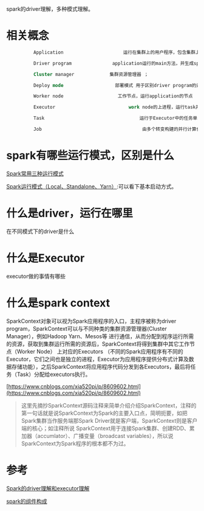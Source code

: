 spark的driver理解，多种模式理解。

# 相关概念

```sql
          Application                      运行在集群上的用户程序，包含集群上的driver program 和多个executor线程组成；

          Driver program               application运行的main方法，并生成sparkcontext；

          Cluster manager             集群资源管理器 ；

          Deploy mode                   部署模式 用于区别driver program的运行方式:集群模式(cluter mode)，driver在集群内部启动；客户端模式（client mode），driver进程从集群外部启动；   

          Worker node                    工作节点，运行application的节点

          Executor                           work node的上进程，运行task并保持数据交互，每一个application有自己的executor

          Task                                   运行于Executor中的任务单元，Spark应用程序最终被划分为经过优化后的多个任务的集合

          Job                                     由多个转变构建的并行计算任务，具体为Spark中的action操作, 一个action就为一个job
```

# spark有哪些运行模式，区别是什么

[Spark常用三种运行模式](https://blog.csdn.net/Realoyou/article/details/80398424)

[Spark运行模式（Local、Standalone、Yarn）](https://www.jianshu.com/p/b4d3db386925):可以看下基本启动方式。


# 什么是driver，运行在哪里

在不同模式下的driver是什么

# 什么是Executor

executor做的事情有哪些

# 什么是spark context

SparkContext对象可以视为Spark应用程序的入口，主程序被称为driver program，SparkContext可以与不同种类的集群资源管理器(Cluster Manager），例如Hadoop Yarn、Mesos等 进行通信，从而分配到程序运行所需的资源，获取到集群运行所需的资源后，SparkContext将得到集群中其它工作节点（Worker Node） 上对应的Executors （不同的Spark应用程序有不同的Executor，它们之间也是独立的进程，Executor为应用程序提供分布式计算及数据存储功能），之后SparkContext将应用程序代码分发到各Executors，最后将任务（Task）分配给executors执行。

[https://www.cnblogs.com/xia520pi/p/8609602.html](https://www.cnblogs.com/xia520pi/p/8609602.html)

> 这里先摘抄SparkContext源码注释来简单介绍介绍SparkContext，注释的第一句话就是说SparkContext为Spark的主要入口点，简明扼要，如把Spark集群当作服务端那Spark Driver就是客户端，SparkContext则是客户端的核心；如注释所说 SparkContext用于连接Spark集群、创建RDD、累加器（accumlator）、广播变量（broadcast variables），所以说SparkContext为Spark程序的根本都不为过。



# 参考

[Spark的driver理解和executor理解](https://blog.csdn.net/qq_21383435/article/details/78653427)

[spark的组件构成](https://www.csdn.net/gather_26/MtTaYg4sNTA3OC1ibG9n.html)
